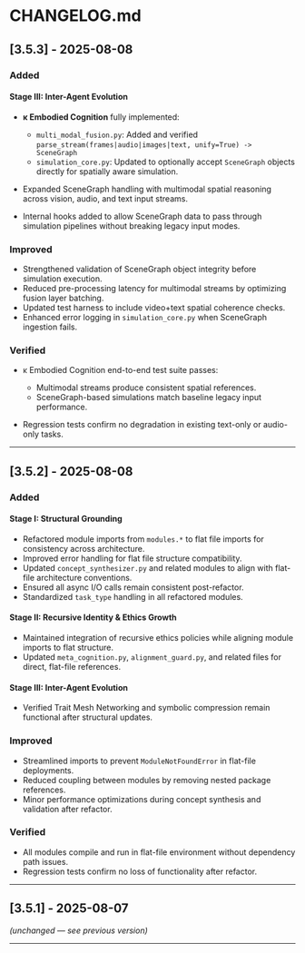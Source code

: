 # CHANGELOG.md

## \[3.5.3] - 2025-08-08

### Added

#### Stage III: Inter-Agent Evolution

* **κ Embodied Cognition** fully implemented:

  * `multi_modal_fusion.py`: Added and verified `parse_stream(frames|audio|images|text, unify=True) -> SceneGraph`
  * `simulation_core.py`: Updated to optionally accept `SceneGraph` objects directly for spatially aware simulation.
* Expanded SceneGraph handling with multimodal spatial reasoning across vision, audio, and text input streams.
* Internal hooks added to allow SceneGraph data to pass through simulation pipelines without breaking legacy input modes.

### Improved

* Strengthened validation of SceneGraph object integrity before simulation execution.
* Reduced pre-processing latency for multimodal streams by optimizing fusion layer batching.
* Updated test harness to include video+text spatial coherence checks.
* Enhanced error logging in `simulation_core.py` when SceneGraph ingestion fails.

### Verified

* κ Embodied Cognition end-to-end test suite passes:

  * Multimodal streams produce consistent spatial references.
  * SceneGraph-based simulations match baseline legacy input performance.
* Regression tests confirm no degradation in existing text-only or audio-only tasks.

---

## \[3.5.2] - 2025-08-08

### Added

#### Stage I: Structural Grounding

* Refactored module imports from `modules.*` to flat file imports for consistency across architecture.
* Improved error handling for flat file structure compatibility.
* Updated `concept_synthesizer.py` and related modules to align with flat-file architecture conventions.
* Ensured all async I/O calls remain consistent post-refactor.
* Standardized `task_type` handling in all refactored modules.

#### Stage II: Recursive Identity & Ethics Growth

* Maintained integration of recursive ethics policies while aligning module imports to flat structure.
* Updated `meta_cognition.py`, `alignment_guard.py`, and related files for direct, flat-file references.

#### Stage III: Inter-Agent Evolution

* Verified Trait Mesh Networking and symbolic compression remain functional after structural updates.

### Improved

* Streamlined imports to prevent `ModuleNotFoundError` in flat-file deployments.
* Reduced coupling between modules by removing nested package references.
* Minor performance optimizations during concept synthesis and validation after refactor.

### Verified

* All modules compile and run in flat-file environment without dependency path issues.
* Regression tests confirm no loss of functionality after refactor.

---

## \[3.5.1] - 2025-08-07

*(unchanged — see previous version)*

---
